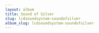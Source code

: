 ```yaml
---
layout: album
title: Sound of Silver
slug: lcdsoundsystem-soundofsilver
album_slug: lcdsoundsystem-soundofsilver
---
```

